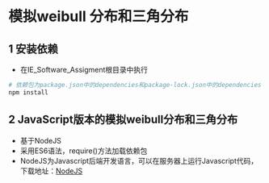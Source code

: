 # 模拟weibull 分布和三角分布
## 1 安装依赖
* 在IE_Software_Assigment根目录中执行
```bash
# 依赖包为package.json中的dependencies和package-lock.json中的dependencies
npm install
```
## 2 JavaScript版本的模拟weibull分布和三角分布
* 基于NodeJS
* 采用ES6语法，require()方法加载依赖包
* NodeJS为Javascript后端开发语言，可以在服务器上运行Javascript代码，下载地址：[NodeJS](https://nodejs.org/en/)